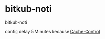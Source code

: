# bitkub-noti
bitkub-noti

config delay 5 Minutes because [Cache-Control](https://stackoverflow.com/a/55615178)
